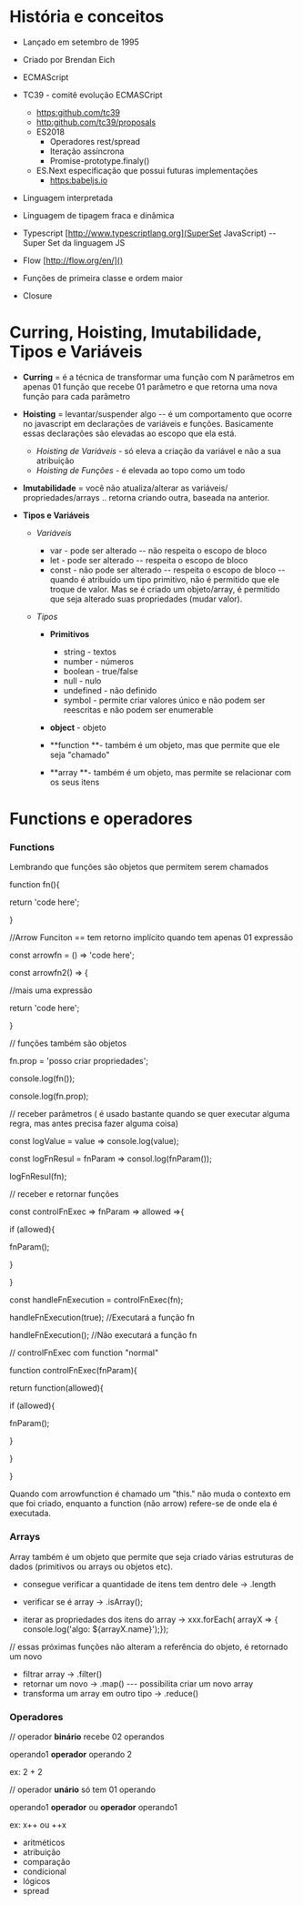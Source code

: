 # História e conceitos

* Lançado em setembro de 1995
* Criado por Brendan Eich
* ECMAScript
* TC39 - comitê evolução ECMASCript
  * [https:github.com/tc39]()
  * [http:github.com/tc39/proposals]()
  * ES2018
    * Operadores rest/spread
    * Iteração assíncrona
    * Promise-prototype.finaly()
  * ES.Next  especificação que possui futuras implementações
    * [https:babeljs.io]()
* Linguagem interpretada
* Linguagem de tipagem fraca e dinâmica

* Typescript [http://www.typescriptlang.org](SuperSet JavaScript)  -- Super Set da linguagem JS
* Flow [http://flow.org/en/]()
* Funções de primeira classe e ordem maior 
* Closure



# Curring, Hoisting, Imutabilidade, Tipos e Variáveis



* **Curring** = é a técnica de transformar uma função com N parâmetros em apenas 01 função que recebe 01 parâmetro e que retorna uma nova função para cada parâmetro

* **Hoisting** = levantar/suspender algo -- é um comportamento que ocorre no javascript em declarações de variáveis e funções. Basicamente essas declarações são elevadas ao escopo que ela está.

  * *Hoisting de Variáveis* -  só eleva a criação da variável e não a sua atribuição
  * *Hoisting de Funções* - é elevada ao topo como um todo

* **Imutabilidade** = você não atualiza/alterar as variáveis/ propriedades/arrays .. retorna criando outra, baseada na anterior.

* **Tipos e Variáveis** 

  * *Variáveis*

    * var - pode ser alterado -- não respeita o escopo de bloco
    * let - pode ser alterado -- respeita o escopo de bloco
    * const - não pode ser alterado -- respeita o escopo de bloco  -- quando é atribuído um tipo primitivo, não é permitido que ele troque de valor. Mas se é criado um objeto/array, é permitido que seja alterado suas propriedades (mudar valor).

  * *Tipos*

    * **Primitivos**

      * string - textos
      * number - números
      * boolean - true/false
      * null - nulo
      * undefined - não definido
      * symbol - permite criar valores único e não podem ser reescritas e não podem ser enumerable

      

    * **object** - objeto

    * **function **- também é um objeto, mas que permite que ele seja "chamado"

    * **array **- também é um objeto, mas permite se relacionar com os seus itens



# Functions e operadores



### Functions

Lembrando que funções são objetos que permitem serem chamados



function fn(){

return 'code here';

}

//Arrow Funciton == tem retorno implícito quando tem apenas 01 expressão

const arrowfn = () => 'code here';





const arrowfn2() => {

//mais uma expressão

return 'code here';

}



// funções também são objetos

fn.prop = 'posso criar propriedades';

console.log(fn());

console.log(fn.prop);



// receber parâmetros ( é usado bastante quando se quer executar alguma regra, mas antes precisa fazer alguma coisa)

const logValue = value => console.log(value);

const logFnResul = fnParam => consol.log(fnParam());

logFnResul(fn);



// receber e retornar funções

const controlFnExec => fnParam => allowed =>{

if (allowed){

fnParam();

}

}



const handleFnExecution = controlFnExec(fn);

handleFnExecution(true);  //Executará a função fn

handleFnExecution();  //Não executará a função fn



// controlFnExec com function "normal"

function controlFnExec(fnParam){

return function(allowed){

if (allowed){

fnParam();

}

}

}





Quando com arrowfunction é chamado um "this." não muda o contexto em que foi criado, enquanto a function (não arrow) refere-se de onde ela é executada.





### Arrays



Array também é um objeto que permite que seja criado várias estruturas de dados (primitivos ou arrays ou objetos etc).



* consegue verificar a quantidade de itens tem dentro dele -> .length

* verificar se é array -> .isArray();
* iterar as propriedades dos itens do array -> xxx.forEach( arrayX => { console.log('algo: ${arrayX.name}');});









// essas próximas funções não alteram a referência do objeto, é retornado um novo 

* filtrar array -> .filter()
* retornar um novo -> .map()  --- possibilita criar um novo array
* transforma um array em outro tipo -> .reduce()



### Operadores



// operador **binário** recebe 02 operandos

operando1 **operador** operando 2

ex: 2 + 2



// operador **unário** só tem 01 operando

operando1 **operador** ou **operador** operando1

ex: x++ ou ++x











* aritméticos
* atribuição
* comparação
* condicional
* lógicos
* spread
